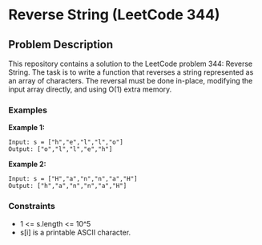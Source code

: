 # Reverse String (LeetCode 344)

## Problem Description
This repository contains a solution to the LeetCode problem 344: Reverse String. The task is to write a function that reverses a string represented as an array of characters. The reversal must be done in-place, modifying the input array directly, and using O(1) extra memory.

### Examples
**Example 1:**

```
Input: s = ["h","e","l","l","o"]
Output: ["o","l","l","e","h"]
```


**Example 2:**

```
Input: s = ["H","a","n","n","a","H"]
Output: ["h","a","n","n","a","H"]
```

### Constraints
- 1 <= s.length <= 10^5
- s[i] is a printable ASCII character.